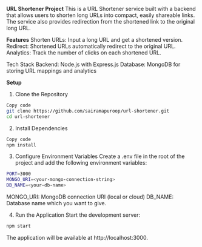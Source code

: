 **URL Shortener Project**
    This is a URL Shortener service built with a backend that allows users to shorten long URLs into compact, easily shareable links. The service also provides redirection from the shortened link to the original long URL.

__Features__
Shorten URLs: Input a long URL and get a shortened version.
Redirect: Shortened URLs automatically redirect to the original URL.
Analytics: Track the number of clicks on each shortened URL.

<!-- Expiration (optional): Set an expiration time for shortened URLs. -->

Tech Stack
Backend: Node.js with Express.js
Database: MongoDB for storing URL mappings and analytics

__Setup__
1. Clone the Repository
```bash
Copy code
git clone https://github.com/sairamapuroop/url-shortener.git
cd url-shortener
```

2. Install Dependencies
```bash
Copy code
npm install
```

3. Configure Environment Variables
Create a .env file in the root of the project and add the following environment variables:

```bash
PORT=3000
MONGO_URI=<your-mongo-connection-string>
DB_NAME=<your-db-name>
```

MONGO_URI: MongoDB connection URI (local or cloud)
DB_NAME: Database name which you want to give.

4. Run the Application
Start the development server:

```bash
npm start
```

The application will be available at http://localhost:3000.